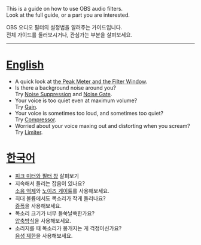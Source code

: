 <style>
nav {
  display: none;
}
</style>

This is a guide on how to use OBS audio filters.  
Look at the full guide, or a part you are interested.

OBS 오디오 필터의 설정법을 알려주는 가이드입니다.  
전체 가이드를 둘러보시거나, 관심가는 부분을 살펴보세요.

- - -

# [English](./guide-en.html)

- A quick look at [the Peak Meter and the Filter Window](./guide-en.html#about-the-interface).
- Is there a background noise around you?  
  Try [Noise Suppression](./guide-en.html#noise-suppression) and [Noise Gate](./guide-en.html#noise-gate).
- Your voice is too quiet even at maximum volume?  
  Try [Gain](./guide-en.html#gain).
- Your voice is sometimes too loud, and sometimes too quiet?  
  Try [Compressor](./guide-en.html#compressor).
- Worried about your voice maxing out and distorting when you scream?  
  Try [Limiter](./guide-en.html#limiter).

# [한국어](./guide-ko.html)

- [피크 미터와 필터 창](./guide-ko.html#인터페이스) 살펴보기
- 지속해서 들리는 잡음이 있나요?  
  [소음 억제](./guide-ko.html#소음-억제)와 [노이즈 게이트](./guide-ko.html#노이즈-게이트)를 사용해보세요.
- 최대 볼륨에서도 목소리가 작게 들리나요?  
  [증폭](./guide-ko.html#증폭)을 사용해보세요.
- 목소리 크기가 너무 들쑥날쑥한가요?  
  [압축방식](./guide-ko.html#압축방식)을 사용해보세요.
- 소리지를 때 목소리가 뭉개지는 게 걱정이신가요?  
  [음성 제한](./guide-ko.html#음성-제한)을 사용해보세요.
